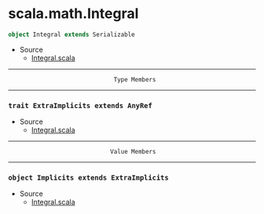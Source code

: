 
#                             scala.math.Integral                             #

```scala
object Integral extends Serializable
```

* Source
  * [Integral.scala](https://github.com/scala/scala/tree/6d09a1ba5f/src/library/scala/math/Integral.scala#L1)


--------------------------------------------------------------------------------
                                  Type Members
--------------------------------------------------------------------------------


### `trait ExtraImplicits extends AnyRef`                                    ###

* Source
  * [Integral.scala](https://github.com/scala/scala/tree/6d09a1ba5f/src/library/scala/math/Integral.scala#L1)


--------------------------------------------------------------------------------
                                 Value Members
--------------------------------------------------------------------------------


### `object Implicits extends ExtraImplicits`                                ###

* Source
  * [Integral.scala](https://github.com/scala/scala/tree/6d09a1ba5f/src/library/scala/math/Integral.scala#L1)

